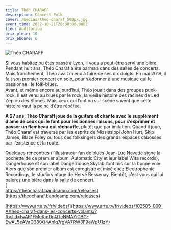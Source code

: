 ```yaml
---
title: Théo CHARAFF
description: Concert Folk
cover: /medias/theo-charaf_500px.jpg
event_time: 2022-10-21T20:30:00.000Z
lieu: Auditorium
prix_plein: 10
prix_abonné: 6
---
```

![Théo CHARAFF](/medias/theo-charaf_500px.jpg "Crédit Photo © Sarah Fouassier")

Si vous habitez ou êtes passé à Lyon, il vous a peut-être servi une bière. Pendant huit ans, Théo Charaf a été barman dans des salles de concerts. Mais franchement, Théo avait mieux à faire de ses dix doigts. En mai 2019, il fait son premier concert en solo, pour s’adonner à une musique qui le passionne : le folk-blues.\
Avant, et même encore aujourd’hui, Théo jouait dans des groupes punk-rock. Il est venu au blues par le rock, la vieille histoire des racines de Led Zep ou des Stones. Mais ceux qui l’ont vu sur scène savent que cette histoire vaut la peine d’être répétée.

**A 27 ans, Théo Charaff joue de la guitare et chante avec le supplément d’âme de ceux qui le font pour les bonnes raisons, pour s’exprimer et passer un flambeau qui réchauffe**, plutôt que par imitation. Quand il joue, Théo Charaf est traversé par les esprits de Mississippi John Hurt, Skip James, Blaze Foley ou tous ces folksingers des grands espaces cabossés par l’existence et la route.

Quelques rencontres (l’illustrateur fan de blues Jean-Luc Navette signe la pochette de ce premier album, Automatic City et leur label Wita records), Dangerhouse et son label Dangerhouse Skylab l’ont mis sur la bonne voie. Alors que son premier album est enregistré et mixé chez Electrophonic Recordings, le studio vintage de Hervé Bessenay, Bientôt, c’est vous qui lui paierez une bière dans la salle de concert.\
[\
https://theocharaf.bandcamp.com/releases](https://theocharaf.bandcamp.com/releases)

[https://www.arte.tv/fr/videos/](https://www.arte.tv/fr/videos/102505-000-A/theo-charaf-dans-les-concerts-volants/?fbclid=IwAR1FMuKmDnQTaNMAYjCBG-EwAL5eAVaO380Q4Anlq7rgVA7RW3F9eWpU1zY)